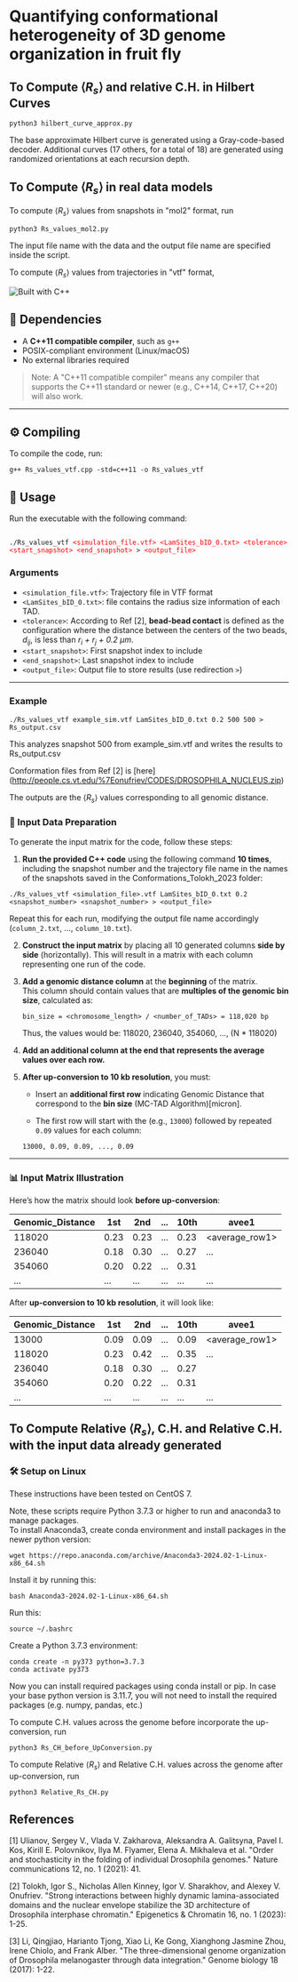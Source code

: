 # Quantifying conformational heterogeneity of 3D genome organization in fruit fly
## To Compute $\langle R_s \rangle$ and relative C.H. in Hilbert Curves
```
python3 hilbert_curve_approx.py
```

The base approximate Hilbert curve is generated using a Gray-code-based decoder. Additional curves (17 others, for a total of 18) are generated using randomized orientations at each recursion depth. 

## To Compute $\langle R_s \rangle$ in real data models

To compute $\langle R_s \rangle$ values from snapshots in "mol2" format, run
```
python3 Rs_values_mol2.py
```
The input file name with the data and the output file name are specified inside the script.

To compute $\langle R_s \rangle$ values from trajectories in "vtf" format,

![Built with C++](https://img.shields.io/badge/Built%20with-C%2B%2B11-blue?style=flat-square&logo=c%2B%2B&logoColor=white)

## 🧩 Dependencies

- A **C++11 compatible compiler**, such as `g++`
- POSIX-compliant environment (Linux/macOS)
- No external libraries required

> Note: A "C++11 compatible compiler" means any compiler that supports the C++11 standard or newer (e.g., C++14, C++17, C++20) will also work.

---

## ⚙️ Compiling

To compile the code, run:

```
g++ Rs_values_vtf.cpp -std=c++11 -o Rs_values_vtf
````

## 🚀 Usage

Run the executable with the following command:

<code>
./Rs_values_vtf <span style="color:red">&lt;simulation_file.vtf&gt;</span> <span style="color:red">&lt;LamSites_bID_0.txt&gt;</span> <span style="color:red">&lt;tolerance&gt;</span> <span style="color:red">&lt;start_snapshot&gt;</span> <span style="color:red">&lt;end_snapshot&gt;</span> &gt; <span style="color:red">&lt;output_file&gt;</span>
</code>

### Arguments

- `<simulation_file.vtf>`: Trajectory file in VTF format
- `<LamSites_bID_0.txt>`: file contains the radius size information of each TAD.
- `<tolerance>`: According to Ref [2], **bead-bead contact** is defined as the configuration where the distance between the centers of the two beads, *d<sub>ij</sub>*, is less than *r<sub>i</sub> + r<sub>j</sub> + 0.2 µm*.
- `<start_snapshot>`: First snapshot index to include
- `<end_snapshot>`: Last snapshot index to include
- `<output_file>`: Output file to store results (use redirection `>`)

---

### Example

```
./Rs_values_vtf example_sim.vtf LamSites_bID_0.txt 0.2 500 500 > Rs_output.csv
````
This analyzes snapshot 500 from example_sim.vtf and writes the results to Rs_output.csv


Conformation files from Ref [2] is [here] (http://people.cs.vt.edu/%7Eonufriev/CODES/DROSOPHILA_NUCLEUS.zip)  

The outputs are the $\langle R_s \rangle$ values corresponding to all genomic distance.

### 🧪 Input Data Preparation

To generate the input matrix for the code, follow these steps:

1. **Run the provided C++ code** using the following command **10 times**, including the snapshot number and the trajectory file name in the names of the snapshots saved in the Conformations_Tolokh_2023 folder:

```
./Rs_values_vtf <simulation_file>.vtf LamSites_bID_0.txt 0.2 <snapshot_number> <snapshot_number> > <output_file>
```

 Repeat this for each run, modifying the output file name accordingly (`column_2.txt`, ..., `column_10.txt`).

2. **Construct the input matrix** by placing all 10 generated columns **side by side** (horizontally). This will result in a matrix with each column representing one run of the code.

3. **Add a genomic distance column** at the **beginning** of the matrix.  
   This column should contain values that are **multiples of the genomic bin size**, calculated as:

   ```
   bin_size = <chromosome_length> / <number_of_TADs> = 118,020 bp
   ```

   Thus, the values would be:  118020, 236040, 354060, ..., (N * 118020)

4. **Add an additional column at the end that represents the average values over each row.**
   
5. **After up-conversion to 10 kb resolution**, you must:
   - Insert an **additional first row** indicating Genomic Distance that correspond to the **bin size** (MC-TAD Algorithm)[micron].
     
   - The first row will start with the  (e.g., `13000`) followed by repeated `0.09` values for each column:

   ```
   13000, 0.09, 0.09, ..., 0.09
   ```

---

### 📊 Input Matrix Illustration

Here’s how the matrix should look **before up-conversion**:

| Genomic_Distance | 1st | 2nd | ... | 10th | avee1
|-----------------------|----------|----------|------|-----------|--------
| 118020                | 0.23     | 0.23     | ...  | 0.23      |  <average_row1>
| 236040                | 0.18     | 0.30     | ...  | 0.27      |   ...
| 354060                | 0.20     | 0.22     | ...  | 0.31      |
| ...                   | ...      | ...      | ...  | ...       |   ...

After **up-conversion to 10 kb resolution**, it will look like:

| Genomic_Distance | 1st | 2nd | ... | 10th | avee1
|-----------------------|----------|----------|------|-----------|----------
| 13000                 | 0.09     | 0.09     | ...  | 0.09      |  <average_row1>
| 118020                | 0.23     | 0.42     | ...  | 0.35      |   ...
| 236040                | 0.18     | 0.30     | ...  | 0.27      |
| 354060                | 0.20     | 0.22     | ...  | 0.31      |
| ...                   | ...      | ...      | ...  | ...       |   ...


## To Compute Relative $\langle R_s \rangle$, C.H. and Relative C.H. with the input data already generated

### 🛠 Setup on Linux
These instructions have been tested on CentOS 7.

Note, these scripts require Python 3.7.3 or higher to run and anaconda3 to manage packages.  
To install Anaconda3, create conda environment and install packages in the newer python version:
```
wget https://repo.anaconda.com/archive/Anaconda3-2024.02-1-Linux-x86_64.sh
```
Install it by running this: 
```
bash Anaconda3-2024.02-1-Linux-x86_64.sh
```
Run this: 
```
source ~/.bashrc
```
Create a Python 3.7.3 environment:
```
conda create -n py373 python=3.7.3
conda activate py373
```
Now you can install required packages using conda install or pip. In case your base python version is 3.11.7, you will not need to install the required packages (e.g. numpy, pandas, etc.)

To compute C.H. values
across the genome before incorporate the up-conversion, run
```
python3 Rs_CH_before_UpConversion.py
```
To compute Relative $\langle R_s \rangle$ and Relative C.H. values across the genome after up-conversion, run
```
python3 Relative_Rs_CH.py
```


## References

[1] Ulianov, Sergey V., Vlada V. Zakharova, Aleksandra A. Galitsyna, Pavel I. Kos, Kirill E. Polovnikov, Ilya M. Flyamer, Elena A. Mikhaleva et al. "Order and stochasticity in the folding of individual Drosophila genomes." Nature communications 12, no. 1 (2021): 41.

[2] Tolokh, Igor S., Nicholas Allen Kinney, Igor V. Sharakhov, and Alexey V. Onufriev. "Strong interactions between highly dynamic lamina-associated domains and the nuclear envelope stabilize the 3D architecture of Drosophila interphase chromatin." Epigenetics & Chromatin 16, no. 1 (2023): 1-25.

[3] Li, Qingjiao, Harianto Tjong, Xiao Li, Ke Gong, Xianghong Jasmine Zhou, Irene Chiolo, and Frank Alber. "The three-dimensional genome organization of Drosophila melanogaster through data integration." Genome biology 18 (2017): 1-22.

